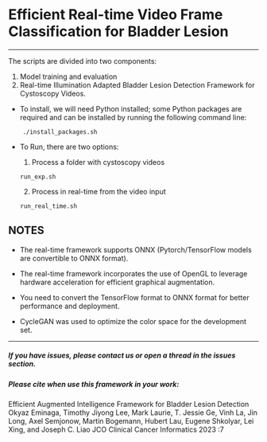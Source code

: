 # Efficient Real-time Video Frame Classification for Bladder Lesion
------
The scripts are divided into two components:
1. Model training and evaluation
2. Real-time Illumination Adapted Bladder Lesion Detection Framework for Cystoscopy Videos.

- To install, we will need Python installed; some Python packages are required and can be installed by running the following command line:
```
    ./install_packages.sh
```

- To Run, there are two options:</br>
    1. Process a folder with cystoscopy videos
    ```
    run_exp.sh
    ```

    2. Process in real-time from the video input 
    ```
    run_real_time.sh
    ```
## NOTES
- The real-time framework supports ONNX (Pytorch/TensorFlow models are convertible to ONNX format).

- The real-time framework incorporates the use of OpenGL to leverage hardware acceleration for efficient graphical augmentation.

- You need to convert the TensorFlow format to ONNX format for better performance and deployment.

- CycleGAN was used to optimize the color space for the development set.
------
##### If you have issues, please contact us or open a thread in the issues section.
##### Please cite when use this framework in your work:
Efficient Augmented Intelligence Framework for Bladder Lesion Detection
Okyaz Eminaga, Timothy Jiyong Lee, Mark Laurie, T. Jessie Ge, Vinh La, Jin Long, Axel Semjonow, Martin Bogemann, Hubert Lau, Eugene Shkolyar, Lei Xing, and Joseph C. Liao
JCO Clinical Cancer Informatics 2023 :7 



